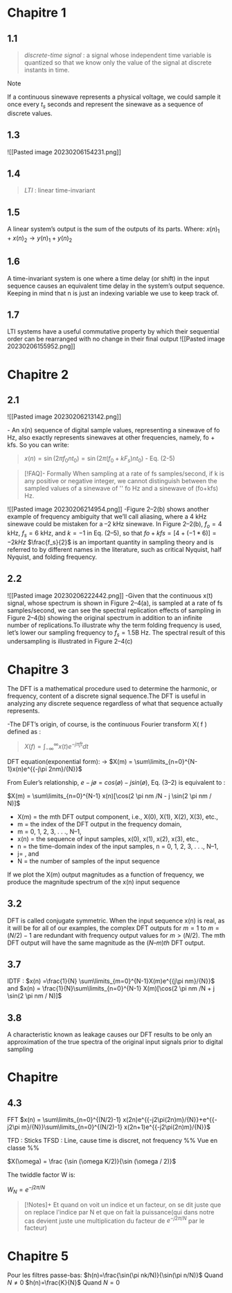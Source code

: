 # Chapitre 1
## 1.1
>*discrete-time signal* : a signal whose independent time variable is quantized so that we know only the value of the signal at discrete instants in time.

>[!Note]
If a continuous sinewave represents a physical voltage, we could sample it once every $t_s$ seconds and represent the sinewave as a sequence of discrete values.
## 1.3
![[Pasted image 20230206154231.png]]
## 1.4
>*LTI* : linear time-invariant
## 1.5
A linear system’s output is the sum of the outputs of its parts. Where:
$x(n)_1+x(n)_2 → y(n)_1+y(n)_2$
## 1.6
A time-invariant system is one where a time delay (or shift) in the input sequence causes an equivalent time delay in the system’s output sequence. Keeping in mind that n is just an indexing variable we use to keep track of.
## 1.7
LTI systems have a useful commutative property by which their sequential order can be rearranged with no change in their final output
![[Pasted image 20230206155952.png]]
# Chapitre 2
## 2.1
![[Pasted image 20230206213142.png]]

\- An x(n) sequence of digital sample values,
representing a sinewave of fo Hz, also exactly represents sinewaves at other
frequencies, namely, fo + kfs.
So you can write:

>$x(n)=\sin(2\pi f_0 nt_0) =\sin(2\pi (f_0 +kF_s) nt_0)$ \- Eq. (2-5)

>[!FAQ]- Formally
>When sampling at a rate of fs samples/second, if k is any positive or negative
integer, we cannot distinguish between the sampled values of a sinewave of ''
fo Hz and a sinewave of (fo+kfs) Hz.

![[Pasted image 20230206214954.png]]
\-Figure 2–2(b) shows another example of frequency ambiguity that we’ll
call aliasing, where a 4 kHz sinewave could be mistaken for a –2 kHz
sinewave. In Figure 2–2(b), $f_o = 4$ kHz, $f_s = 6$ kHz, and $k =-1$ in Eq. (2–5), so
that $fo+kfs = [4+(-1 * 6)] = -2 kHz$
$\frac{f_s}{2}$ is an important quantity in sampling theory and is referred to by different
names in the literature, such as critical Nyquist, half Nyquist, and folding
frequency.
## 2.2
![[Pasted image 20230206222442.png]]
\-Given that the continuous x(t) signal, whose spectrum is shown in Figure 2–4(a), is sampled at a rate of fs samples/second, we can see the spectral replication effects of sampling in Figure 2–4(b) showing the original spectrum in addition to an infinite number of replications.To illustrate why the term folding frequency is used, let’s lower our sampling frequency to $f_s = 1.5$B Hz. The spectral result of this undersampling is illustrated in Figure 2–4(c)
# Chapitre 3
The DFT is a mathematical procedure used to determine the harmonic,
or frequency, content of a discrete signal sequence.The DFT is useful in analyzing any discrete sequence regardless of what that sequence actually represents.

\-The DFT’s origin, of course, is the continuous Fourier transform X( f ) defined as :

>$X(f)=\int_{-\infty}^{\infty} x(t)e^{-j\pi ft}dt$

DFT equation(exponential form): → $X(m) = \sum\limits_{n=0}^{N-1}x(n)e^{{-j\pi 2nm}/{N}}$

From Euler’s relationship,  $e-jø = cos(ø)-jsin(ø)$, Eq. (3–2) is equivalent to : 

 $X(m) = \sum\limits_{n=0}^{N-1} x(n)[\cos(2 \pi nm /N - j \sin(2 \pi nm / N)]$ 
- X(m) = the mth DFT output component, i.e., X(0), X(1), X(2), X(3), etc.,
- m = the index of the DFT output in the frequency domain,
- m = 0, 1, 2, 3, . . ., N–1,
- x(n) = the sequence of input samples, x(0), x(1), x(2), x(3), etc.,
- n = the time-domain index of the input samples, n = 0, 1, 2, 3, . . ., N–1,
- j= , and
- N = the number of samples of the input sequence

If we plot the X(m) output magnitudes as a function of frequency, we produce
the magnitude spectrum of the x(n) input sequence
## 3.2
DFT is called conjugate symmetric. When the input sequence x(n) is real, as it will be for all of our examples, the complex DFT outputs for $m = 1$ to $m= (N/2) - 1$ are redundant with frequency output values for $m > (N/2)$. The mth DFT output will have the same magnitude as the $(N–m)th$ DFT output.
## 3.7
IDTF : $x(n) =\frac{1}{N} \sum\limits_{m=0}^{N-1}X(m)e^{{j\pi nm}/{N}}$ and $x(n) = \frac{1}{N}\sum\limits_{n=0}^{N-1} X(m)[\cos(2 \pi nm /N + j \sin(2 \pi nm / N)]$
## 3.8
A characteristic known as leakage causes our DFT results to be only an approximation of the true spectra of the original input signals prior to digital sampling
# Chapitre
## 4.3
FFT
$x(n) = \sum\limits_{n=0}^{(N/2)-1} x(2n)e^{{-j2\pi(2n)m}/{N}}+e^{{-j2\pi m}/{N}}\sum\limits_{n=0}^{(N/2)-1} x(2n+1)e^{{-j2\pi(2n)m}/{N}}$

TFD : Sticks
TFSD : Line, cause time is discret, not frequency
%% Vue en classe %%

$X(\omega) = \frac {\sin (\omega K/2)}{\sin (\omega / 2)}$

The twiddle factor W is:

$W_N = e^{-j2\pi /N}$
>[!Notes]+
>Et quand on voit un indice et un facteur, on se dit juste que on replace l'indice par N et que on fait la puissance(qui dans notre cas devient juste une multiplication du facteur de  $e^{-j2\pi /N}$ par le facteur)
# Chapitre 5
Pour les filtres passe-bas: 
 $h(n)=\frac{\sin(\pi nk/N)}{\sin(\pi n/N)}$ Quand $N\not= 0$
 $h(n)=\frac{K}{N}$ Quand $N=0$
